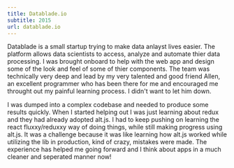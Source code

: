 ```yaml
---
title: Datablade.io
subtitle: 2015
url: datablade.io
---
```


Datablade is a small startup trying to make data anlayst lives easier. The platform allows data scientists to access, analyze and automate thier data processing. I was brought onboard to help with the web app and design some of the look and feel of some of thier components. The team was technically very deep and lead by my very talented and good friend Allen, an excellent programmer who has been there for me and encouraged me throught out my painful learning process. I didn't want to let him down.

I was dumped into a complex codebase and needed to produce some results quickly. When I started helping out I was just learning about redux and they had already adopted alt.js. I had to keep pushing on learning the react fluxxy/reduxxy way of doing things, while still making progress using alt.js. It was a challenge because it was like learning how alt.js worked while utilizing the lib in production, kind of crazy, mistakes were made. The experience has helped me going forward and I think about apps in a much cleaner and seperated manner now!
